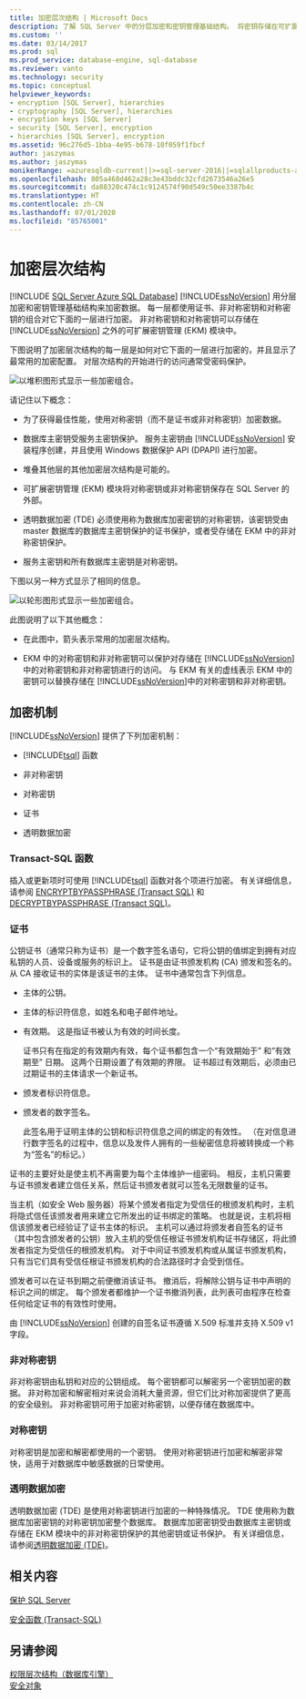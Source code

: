 ```yaml
---
title: 加密层次结构 | Microsoft Docs
description: 了解 SQL Server 中的分层加密和密钥管理基础结构。 将密钥存储在可扩展密钥管理模块中。
ms.custom: ''
ms.date: 03/14/2017
ms.prod: sql
ms.prod_service: database-engine, sql-database
ms.reviewer: vanto
ms.technology: security
ms.topic: conceptual
helpviewer_keywords:
- encryption [SQL Server], hierarchies
- cryptography [SQL Server], hierarchies
- encryption keys [SQL Server]
- security [SQL Server], encryption
- hierarchies [SQL Server], encryption
ms.assetid: 96c276d5-1bba-4e95-b678-10f059f1fbcf
author: jaszymas
ms.author: jaszymas
monikerRange: =azuresqldb-current||>=sql-server-2016||=sqlallproducts-allversions||>=sql-server-linux-2017||=azuresqldb-mi-current
ms.openlocfilehash: 805a468d462a28c3e43bddc32cfd2673546a26e5
ms.sourcegitcommit: da88320c474c1c9124574f90d549c50ee3387b4c
ms.translationtype: HT
ms.contentlocale: zh-CN
ms.lasthandoff: 07/01/2020
ms.locfileid: "85765001"
---
```

# <a name="encryption-hierarchy"></a>加密层次结构
[!INCLUDE [SQL Server Azure SQL Database](../../../includes/applies-to-version/sql-asdb.md)]
  [!INCLUDE[ssNoVersion](../../../includes/ssnoversion-md.md)] 用分层加密和密钥管理基础结构来加密数据。 每一层都使用证书、非对称密钥和对称密钥的组合对它下面的一层进行加密。 非对称密钥和对称密钥可以存储在 [!INCLUDE[ssNoVersion](../../../includes/ssnoversion-md.md)] 之外的可扩展密钥管理 (EKM) 模块中。  
  
 下图说明了加密层次结构的每一层是如何对它下面的一层进行加密的，并且显示了最常用的加密配置。 对层次结构的开始进行的访问通常受密码保护。  
  
 ![以堆积图形式显示一些加密组合。](../../../relational-databases/security/encryption/media/encryption-hierarchy-stack.gif "以堆积图形式显示一些加密组合。")  
  
 请记住以下概念：  
  
-   为了获得最佳性能，使用对称密钥（而不是证书或非对称密钥）加密数据。  
  
-   数据库主密钥受服务主密钥保护。 服务主密钥由 [!INCLUDE[ssNoVersion](../../../includes/ssnoversion-md.md)] 安装程序创建，并且使用 Windows 数据保护 API (DPAPI) 进行加密。  
  
-   堆叠其他层的其他加密层次结构是可能的。  
  
-   可扩展密钥管理 (EKM) 模块将对称密钥或非对称密钥保存在 SQL Server 的外部。  
  
-   透明数据加密 (TDE) 必须使用称为数据库加密密钥的对称密钥，该密钥受由 master 数据库的数据库主密钥保护的证书保护，或者受存储在 EKM 中的非对称密钥保护。  
  
-   服务主密钥和所有数据库主密钥是对称密钥。  
  
 下图以另一种方式显示了相同的信息。  
  
 ![以轮形图形式显示一些加密组合。](../../../relational-databases/security/encryption/media/encryption-hierarchy-wheel.gif "以轮形图形式显示一些加密组合。")  
  
 此图说明了以下其他概念：  
  
-   在此图中，箭头表示常用的加密层次结构。  
  
-   EKM 中的对称密钥和非对称密钥可以保护对存储在 [!INCLUDE[ssNoVersion](../../../includes/ssnoversion-md.md)]中的对称密钥和非对称密钥进行的访问。 与 EKM 有关的虚线表示 EKM 中的密钥可以替换存储在 [!INCLUDE[ssNoVersion](../../../includes/ssnoversion-md.md)]中的对称密钥和非对称密钥。  
  
## <a name="encryption-mechanisms"></a>加密机制  
 [!INCLUDE[ssNoVersion](../../../includes/ssnoversion-md.md)] 提供了下列加密机制：  
  
-   [!INCLUDE[tsql](../../../includes/tsql-md.md)] 函数  
  
-   非对称密钥  
  
-   对称密钥  
  
-   证书  
  
-   透明数据加密  
  
### <a name="transact-sql-functions"></a>Transact-SQL 函数  
 插入或更新项时可使用 [!INCLUDE[tsql](../../../includes/tsql-md.md)] 函数对各个项进行加密。 有关详细信息，请参阅 [ENCRYPTBYPASSPHRASE (Transact SQL)](../../../t-sql/functions/encryptbypassphrase-transact-sql.md) 和 [DECRYPTBYPASSPHRASE (Transact SQL)](../../../t-sql/functions/decryptbypassphrase-transact-sql.md)。  
  
### <a name="certificates"></a>证书  
 公钥证书（通常只称为证书）是一个数字签名语句，它将公钥的值绑定到拥有对应私钥的人员、设备或服务的标识上。 证书是由证书颁发机构 (CA) 颁发和签名的。 从 CA 接收证书的实体是该证书的主体。 证书中通常包含下列信息。  
  
-   主体的公钥。  
  
-   主体的标识符信息，如姓名和电子邮件地址。  
  
-   有效期。 这是指证书被认为有效的时间长度。  
  
     证书只有在指定的有效期内有效，每个证书都包含一个“有效期始于”  和“有效期至”  日期。 这两个日期设置了有效期的界限。 证书超过有效期后，必须由已过期证书的主体请求一个新证书。  
  
-   颁发者标识符信息。  
  
-   颁发者的数字签名。  
  
     此签名用于证明主体的公钥和标识符信息之间的绑定的有效性。 （在对信息进行数字签名的过程中，信息以及发件人拥有的一些秘密信息将被转换成一个称为“签名”的标记。）  
  
 证书的主要好处是使主机不再需要为每个主体维护一组密码。 相反，主机只需要与证书颁发者建立信任关系，然后证书颁发者就可以签名无限数量的证书。  
  
 当主机（如安全 Web 服务器）将某个颁发者指定为受信任的根颁发机构时，主机将隐式信任该颁发者用来建立它所发出的证书绑定的策略。 也就是说，主机将相信该颁发者已经验证了证书主体的标识。 主机可以通过将颁发者自签名的证书（其中包含颁发者的公钥）放入主机的受信任根证书颁发机构证书存储区，将此颁发者指定为受信任的根颁发机构。 对于中间证书颁发机构或从属证书颁发机构，只有当它们具有受信任根证书颁发机构的合法路径时才会受到信任。  
  
 颁发者可以在证书到期之前便撤消该证书。 撤消后，将解除公钥与证书中声明的标识之间的绑定。 每个颁发者都维护一个证书撤消列表，此列表可由程序在检查任何给定证书的有效性时使用。  
  
 由 [!INCLUDE[ssNoVersion](../../../includes/ssnoversion-md.md)] 创建的自签名证书遵循 X.509 标准并支持 X.509 v1 字段。  
  
### <a name="asymmetric-keys"></a>非对称密钥  
 非对称密钥由私钥和对应的公钥组成。 每个密钥都可以解密另一个密钥加密的数据。 非对称加密和解密相对来说会消耗大量资源，但它们比对称加密提供了更高的安全级别。 非对称密钥可用于加密对称密钥，以便存储在数据库中。  
  
### <a name="symmetric-keys"></a>对称密钥  
 对称密钥是加密和解密都使用的一个密钥。 使用对称密钥进行加密和解密非常快，适用于对数据库中敏感数据的日常使用。  
  
### <a name="transparent-data-encryption"></a>透明数据加密  
 透明数据加密 (TDE) 是使用对称密钥进行加密的一种特殊情况。 TDE 使用称为数据库加密密钥的对称密钥加密整个数据库。 数据库加密密钥受由数据库主密钥或存储在 EKM 模块中的非对称密钥保护的其他密钥或证书保护。 有关详细信息，请参阅[透明数据加密 (TDE)](../../../relational-databases/security/encryption/transparent-data-encryption.md)。  
  
## <a name="related-content"></a>相关内容  
 [保护 SQL Server](../../../relational-databases/security/securing-sql-server.md)  
  
 [安全函数 (Transact-SQL)](../../../t-sql/functions/security-functions-transact-sql.md)  
  
## <a name="see-also"></a>另请参阅  
 [权限层次结构（数据库引擎）](../../../relational-databases/security/permissions-hierarchy-database-engine.md)   
 [安全对象](../../../relational-databases/security/securables.md)  
  
  
